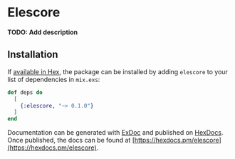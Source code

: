 # Elescore

**TODO: Add description**

## Installation

If [available in Hex](https://hex.pm/docs/publish), the package can be installed
by adding `elescore` to your list of dependencies in `mix.exs`:

```elixir
def deps do
  [
    {:elescore, "~> 0.1.0"}
  ]
end
```

Documentation can be generated with [ExDoc](https://github.com/elixir-lang/ex_doc)
and published on [HexDocs](https://hexdocs.pm). Once published, the docs can
be found at [https://hexdocs.pm/elescore](https://hexdocs.pm/elescore).

